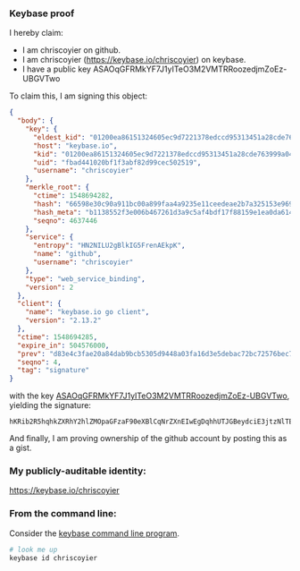 ### Keybase proof

I hereby claim:

- I am chriscoyier on github.
- I am chriscoyier (https://keybase.io/chriscoyier) on keybase.
- I have a public key ASAOqGFRMkYF7J1yITeO3M2VMTRRoozedjmZoEz-UBGVTwo

To claim this, I am signing this object:

```json
{
  "body": {
    "key": {
      "eldest_kid": "01200ea86151324605ec9d7221378edccd95313451a28cde763999a04cfe5011954f0a",
      "host": "keybase.io",
      "kid": "01200ea86151324605ec9d7221378edccd95313451a28cde763999a04cfe5011954f0a",
      "uid": "fbad441020bf1f3abf82d99cec502519",
      "username": "chriscoyier"
    },
    "merkle_root": {
      "ctime": 1548694282,
      "hash": "66598e30c90a911bc00a899faa4a9235e11ceedeae2b7a325153e969a2a2f076eff1c610652492fa852d13015b41d51aae94e5a283500dc2d52ff2a154a6eea0",
      "hash_meta": "b1138552f3e006b467261d3a9c5af4bdf17f88159e1ea0da614dbe572104de95",
      "seqno": 4637446
    },
    "service": {
      "entropy": "HN2NILU2gBlkIG5FrenAEkpK",
      "name": "github",
      "username": "chriscoyier"
    },
    "type": "web_service_binding",
    "version": 2
  },
  "client": {
    "name": "keybase.io go client",
    "version": "2.13.2"
  },
  "ctime": 1548694285,
  "expire_in": 504576000,
  "prev": "d83e4c3fae20a84dab9bcb5305d9448a03fa16d3e5debac72bc72576bec76dc1",
  "seqno": 4,
  "tag": "signature"
}
```

with the key [ASAOqGFRMkYF7J1yITeO3M2VMTRRoozedjmZoEz-UBGVTwo](https://keybase.io/chriscoyier), yielding the signature:

```
hKRib2R5hqhkZXRhY2hlZMOpaGFzaF90eXBlCqNrZXnEIwEgDqhhUTJGBeydciE3jtzNlTE0UaKM3nY5maBM/lARlU8Kp3BheWxvYWTESpcCBMQg2D5MP64gqE2rm8tTBdlEigP6FtPl3rrHK8cldr7HbcHEIJYeHqSEXrQVkV0sUFF9AuVlpdz2Nq6YMa5xtNNGbRjwAgHCo3NpZ8RAyAaqWwTUtZjVSv5T2ksAvV6eF8yHeDGtgybyy+Pi3RtnDI7mG/onZcFkujQE5MYuAN59JRa+D42AGcVJPtAHA6hzaWdfdHlwZSCkaGFzaIKkdHlwZQildmFsdWXEINeY4d5luafH2o1eqFIQIeY4aCvu0hS34b+K5SIZD5yho3RhZ80CAqd2ZXJzaW9uAQ==

```

And finally, I am proving ownership of the github account by posting this as a gist.

### My publicly-auditable identity:

https://keybase.io/chriscoyier

### From the command line:

Consider the [keybase command line program](https://keybase.io/download).

```bash
# look me up
keybase id chriscoyier
```
